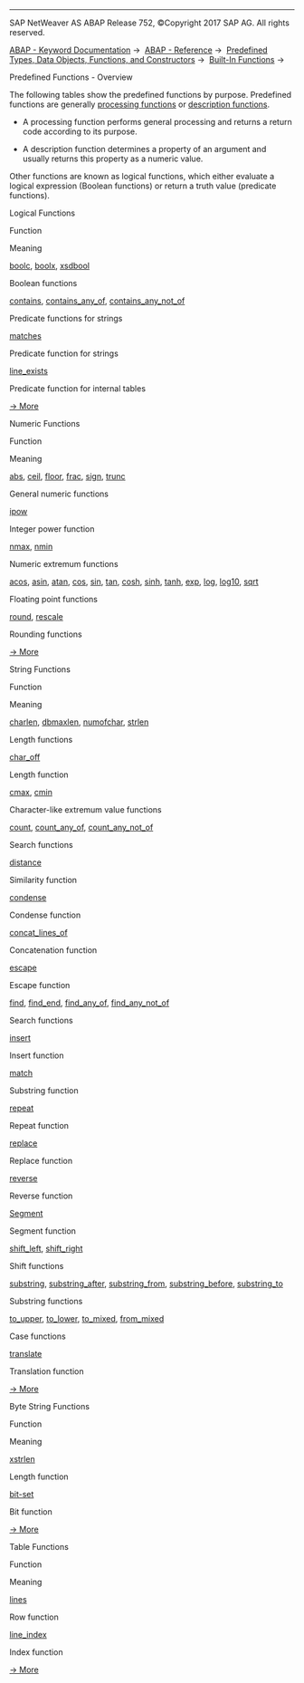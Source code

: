   

* * *

SAP NetWeaver AS ABAP Release 752, ©Copyright 2017 SAP AG. All rights reserved.

[ABAP - Keyword Documentation](https://help.sap.com/doc/abapdocu_752_index_htm/7.52/en-US/abenabap.htm) →  [ABAP - Reference](https://help.sap.com/doc/abapdocu_752_index_htm/7.52/en-US/abenabap_reference.htm) →  [Predefined Types, Data Objects, Functions, and Constructors](https://help.sap.com/doc/abapdocu_752_index_htm/7.52/en-US/abenbuilt_in.htm) →  [Built-In Functions](https://help.sap.com/doc/abapdocu_752_index_htm/7.52/en-US/abenbuilt_in_functions.htm) → 

Predefined Functions - Overview

The following tables show the predefined functions by purpose. Predefined functions are generally [processing functions](https://help.sap.com/doc/abapdocu_752_index_htm/7.52/en-US/abenprocess_function_glosry.htm "Glossary Entry") or [description functions](https://help.sap.com/doc/abapdocu_752_index_htm/7.52/en-US/abendescription_function_glosry.htm "Glossary Entry").

-   A processing function performs general processing and returns a return code according to its purpose.

-   A description function determines a property of an argument and usually returns this property as a numeric value.

Other functions are known as logical functions, which either evaluate a logical expression (Boolean functions) or return a truth value (predicate functions).

Logical Functions

Function

Meaning

[boolc](https://help.sap.com/doc/abapdocu_752_index_htm/7.52/en-US/abenboole_functions.htm), [boolx](https://help.sap.com/doc/abapdocu_752_index_htm/7.52/en-US/abenboole_functions.htm), [xsdbool](https://help.sap.com/doc/abapdocu_752_index_htm/7.52/en-US/abenboole_functions.htm)

Boolean functions

[contains](https://help.sap.com/doc/abapdocu_752_index_htm/7.52/en-US/abencontains_functions.htm), [contains\_any\_of](https://help.sap.com/doc/abapdocu_752_index_htm/7.52/en-US/abencontains_functions.htm), [contains\_any\_not\_of](https://help.sap.com/doc/abapdocu_752_index_htm/7.52/en-US/abencontains_functions.htm)

Predicate functions for strings

[matches](https://help.sap.com/doc/abapdocu_752_index_htm/7.52/en-US/abenmatches_functions.htm)

Predicate function for strings

[line\_exists](https://help.sap.com/doc/abapdocu_752_index_htm/7.52/en-US/abenline_exists_function.htm)

Predicate function for internal tables

[→ More](https://help.sap.com/doc/abapdocu_752_index_htm/7.52/en-US/abenlogic_functions.htm)

Numeric Functions

Function

Meaning

[abs](https://help.sap.com/doc/abapdocu_752_index_htm/7.52/en-US/abennumerical_functions.htm), [ceil](https://help.sap.com/doc/abapdocu_752_index_htm/7.52/en-US/abennumerical_functions.htm), [floor](https://help.sap.com/doc/abapdocu_752_index_htm/7.52/en-US/abennumerical_functions.htm), [frac](https://help.sap.com/doc/abapdocu_752_index_htm/7.52/en-US/abennumerical_functions.htm), [sign](https://help.sap.com/doc/abapdocu_752_index_htm/7.52/en-US/abennumerical_functions.htm), [trunc](https://help.sap.com/doc/abapdocu_752_index_htm/7.52/en-US/abennumerical_functions.htm)

General numeric functions

[ipow](https://help.sap.com/doc/abapdocu_752_index_htm/7.52/en-US/abenpower_function.htm)

Integer power function

[nmax](https://help.sap.com/doc/abapdocu_752_index_htm/7.52/en-US/abennmax_nmin_functions.htm), [nmin](https://help.sap.com/doc/abapdocu_752_index_htm/7.52/en-US/abennmax_nmin_functions.htm)

Numeric extremum functions

[acos](https://help.sap.com/doc/abapdocu_752_index_htm/7.52/en-US/abenfloating_point_functions.htm), [asin](https://help.sap.com/doc/abapdocu_752_index_htm/7.52/en-US/abenfloating_point_functions.htm), [atan](https://help.sap.com/doc/abapdocu_752_index_htm/7.52/en-US/abenfloating_point_functions.htm), [cos](https://help.sap.com/doc/abapdocu_752_index_htm/7.52/en-US/abenfloating_point_functions.htm), [sin](https://help.sap.com/doc/abapdocu_752_index_htm/7.52/en-US/abenfloating_point_functions.htm), [tan](https://help.sap.com/doc/abapdocu_752_index_htm/7.52/en-US/abenfloating_point_functions.htm), [cosh](https://help.sap.com/doc/abapdocu_752_index_htm/7.52/en-US/abenfloating_point_functions.htm), [sinh](https://help.sap.com/doc/abapdocu_752_index_htm/7.52/en-US/abenfloating_point_functions.htm), [tanh](https://help.sap.com/doc/abapdocu_752_index_htm/7.52/en-US/abenfloating_point_functions.htm), [exp](https://help.sap.com/doc/abapdocu_752_index_htm/7.52/en-US/abenfloating_point_functions.htm), [log](https://help.sap.com/doc/abapdocu_752_index_htm/7.52/en-US/abenfloating_point_functions.htm), [log10](https://help.sap.com/doc/abapdocu_752_index_htm/7.52/en-US/abenfloating_point_functions.htm), [sqrt](https://help.sap.com/doc/abapdocu_752_index_htm/7.52/en-US/abenfloating_point_functions.htm)

Floating point functions

[round](https://help.sap.com/doc/abapdocu_752_index_htm/7.52/en-US/abendec_floating_point_functions.htm), [rescale](https://help.sap.com/doc/abapdocu_752_index_htm/7.52/en-US/abendec_floating_point_functions.htm)

Rounding functions

[→ More](https://help.sap.com/doc/abapdocu_752_index_htm/7.52/en-US/abenmathematical_functions.htm)

String Functions

Function

Meaning

[charlen](https://help.sap.com/doc/abapdocu_752_index_htm/7.52/en-US/abenlength_functions.htm), [dbmaxlen](https://help.sap.com/doc/abapdocu_752_index_htm/7.52/en-US/abenlength_functions.htm), [numofchar](https://help.sap.com/doc/abapdocu_752_index_htm/7.52/en-US/abenlength_functions.htm), [strlen](https://help.sap.com/doc/abapdocu_752_index_htm/7.52/en-US/abenlength_functions.htm)

Length functions

[char\_off](https://help.sap.com/doc/abapdocu_752_index_htm/7.52/en-US/abenlength_functions_args.htm)

Length function

[cmax](https://help.sap.com/doc/abapdocu_752_index_htm/7.52/en-US/abencmax_cmin_functions.htm), [cmin](https://help.sap.com/doc/abapdocu_752_index_htm/7.52/en-US/abencmax_cmin_functions.htm)

Character-like extremum value functions

[count](https://help.sap.com/doc/abapdocu_752_index_htm/7.52/en-US/abencount_functions.htm), [count\_any\_of](https://help.sap.com/doc/abapdocu_752_index_htm/7.52/en-US/abencount_functions.htm), [count\_any\_not\_of](https://help.sap.com/doc/abapdocu_752_index_htm/7.52/en-US/abencount_functions.htm)

Search functions

[distance](https://help.sap.com/doc/abapdocu_752_index_htm/7.52/en-US/abendistance_functions.htm)

Similarity function

[condense](https://help.sap.com/doc/abapdocu_752_index_htm/7.52/en-US/abencondense_functions.htm)

Condense function

[concat\_lines\_of](https://help.sap.com/doc/abapdocu_752_index_htm/7.52/en-US/abenconcatenation_functions.htm)

Concatenation function

[escape](https://help.sap.com/doc/abapdocu_752_index_htm/7.52/en-US/abenescape_functions.htm)

Escape function

[find](https://help.sap.com/doc/abapdocu_752_index_htm/7.52/en-US/abensearch_functions.htm), [find\_end](https://help.sap.com/doc/abapdocu_752_index_htm/7.52/en-US/abensearch_functions.htm), [find\_any\_of](https://help.sap.com/doc/abapdocu_752_index_htm/7.52/en-US/abensearch_functions.htm), [find\_any\_not\_of](https://help.sap.com/doc/abapdocu_752_index_htm/7.52/en-US/abensearch_functions.htm)

Search functions

[insert](https://help.sap.com/doc/abapdocu_752_index_htm/7.52/en-US/abeninsert_functions.htm)

Insert function

[match](https://help.sap.com/doc/abapdocu_752_index_htm/7.52/en-US/abenmatch_functions.htm)

Substring function

[repeat](https://help.sap.com/doc/abapdocu_752_index_htm/7.52/en-US/abenrepeat_functions.htm)

Repeat function

[replace](https://help.sap.com/doc/abapdocu_752_index_htm/7.52/en-US/abenreplace_functions.htm)

Replace function

[reverse](https://help.sap.com/doc/abapdocu_752_index_htm/7.52/en-US/abenreverse_functions.htm)

Reverse function

[Segment](https://help.sap.com/doc/abapdocu_752_index_htm/7.52/en-US/abensegment_functions.htm)

Segment function

[shift\_left](https://help.sap.com/doc/abapdocu_752_index_htm/7.52/en-US/abenshift_functions.htm), [shift\_right](https://help.sap.com/doc/abapdocu_752_index_htm/7.52/en-US/abenshift_functions.htm)

Shift functions

[substring](https://help.sap.com/doc/abapdocu_752_index_htm/7.52/en-US/abensubstring_functions.htm), [substring\_after](https://help.sap.com/doc/abapdocu_752_index_htm/7.52/en-US/abensubstring_functions.htm), [substring\_from](https://help.sap.com/doc/abapdocu_752_index_htm/7.52/en-US/abensubstring_functions.htm), [substring\_before](https://help.sap.com/doc/abapdocu_752_index_htm/7.52/en-US/abensubstring_functions.htm), [substring\_to](https://help.sap.com/doc/abapdocu_752_index_htm/7.52/en-US/abensubstring_functions.htm)

Substring functions

[to\_upper](https://help.sap.com/doc/abapdocu_752_index_htm/7.52/en-US/abencase_functions.htm), [to\_lower](https://help.sap.com/doc/abapdocu_752_index_htm/7.52/en-US/abencase_functions.htm), [to\_mixed](https://help.sap.com/doc/abapdocu_752_index_htm/7.52/en-US/abencase_functions.htm), [from\_mixed](https://help.sap.com/doc/abapdocu_752_index_htm/7.52/en-US/abencase_functions.htm)

Case functions

[translate](https://help.sap.com/doc/abapdocu_752_index_htm/7.52/en-US/abentranslate_functions.htm)

Translation function

[→ More](https://help.sap.com/doc/abapdocu_752_index_htm/7.52/en-US/abenstring_functions.htm)

Byte String Functions

Function

Meaning

[xstrlen](https://help.sap.com/doc/abapdocu_752_index_htm/7.52/en-US/abendescriptive_functions_binary.htm)

Length function

[bit-set](https://help.sap.com/doc/abapdocu_752_index_htm/7.52/en-US/abenbit_functions.htm)

Bit function

[→ More](https://help.sap.com/doc/abapdocu_752_index_htm/7.52/en-US/abenbinary_functions.htm)

Table Functions

Function

Meaning

[lines](https://help.sap.com/doc/abapdocu_752_index_htm/7.52/en-US/abendescriptive_functions_table.htm)

Row function

[line\_index](https://help.sap.com/doc/abapdocu_752_index_htm/7.52/en-US/abenline_index_function.htm)

Index function

[→ More](https://help.sap.com/doc/abapdocu_752_index_htm/7.52/en-US/abentable_functions.htm)